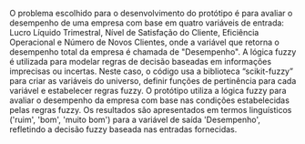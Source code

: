 
O problema escolhido para o desenvolvimento do protótipo é para
avaliar o desempenho de uma empresa com base em quatro variáveis de
entrada: Lucro Líquido Trimestral, Nível de Satisfação do Cliente, Eficiência
Operacional e Número de Novos Clientes, onde a variável que retorna o
desempenho total da empresa é chamada de "Desempenho".
A lógica fuzzy é utilizada para modelar regras de decisão baseadas
em informações imprecisas ou incertas. Neste caso, o código usa a biblioteca
“scikit-fuzzy” para criar as variáveis do universo, definir funções de
pertinência para cada variável e estabelecer regras fuzzy.
O protótipo utiliza a lógica fuzzy para avaliar o desempenho da
empresa com base nas condições estabelecidas pelas regras fuzzy. Os
resultados são apresentados em termos linguísticos ('ruim', 'bom', 'muito
bom') para a variável de saída 'Desempenho', refletindo a decisão fuzzy
baseada nas entradas fornecidas.
